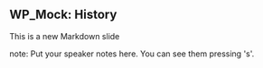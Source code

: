 ##  WP_Mock: History

This is a new Markdown slide

note:
    Put your speaker notes here.
    You can see them pressing 's'.
